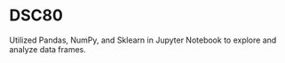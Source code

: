 # DSC80

Utilized Pandas, NumPy, and Sklearn in Jupyter Notebook to explore and analyze data frames.
